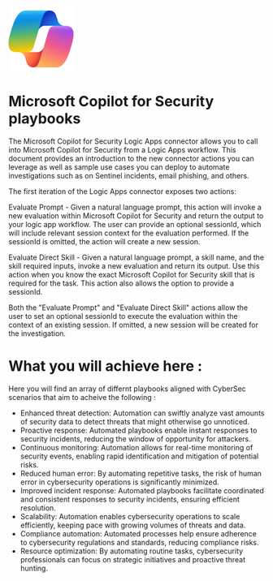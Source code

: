 ![Copilot for Security Overview](https://github.com/Azure/Copilot-For-Security/blob/main/Images/ic_fluent_copilot_64_64%402x.png)
# Microsoft Copilot for Security playbooks

The Microsoft Copilot for Security Logic Apps connector allows you to call into Microsoft Copilot for Security from a Logic Apps workflow. This document provides an introduction to the new connector actions you can leverage as well as sample use cases you can deploy to automate investigations such as on Sentinel incidents, email phishing, and others.

The first iteration of the Logic Apps connector exposes two actions:

Evaluate Prompt - Given a natural language prompt, this action will invoke a new evaluation within Microsoft Copilot for Security and return the output to your logic app workflow. The user can provide an optional sessionId, which will include relevant session context for the evaluation performed. If the sessionId is omitted, the action will create a new session.

Evaluate Direct Skill - Given a natural language prompt, a skill name, and the skill required inputs, invoke a new evaluation and return its output. Use this action when you know the exact Microsoft Copilot for Security skill that is required for the task. This action also allows the option to provide a sessionId.

Both the "Evaluate Prompt" and "Evaluate Direct Skill" actions allow the user to set an optional sessionId to execute the evaluation within the context of an existing session. If omitted, a new session will be created for the investigation.

# What you will achieve here :
Here you will find an array of differnt playbooks aligned with CyberSec scenarios that aim to acheive the following :
- Enhanced threat detection: Automation can swiftly analyze vast amounts of security data to detect threats that might otherwise go unnoticed.
- Proactive response: Automated playbooks enable instant responses to security incidents, reducing the window of opportunity for attackers.
- Continuous monitoring: Automation allows for real-time monitoring of security events, enabling rapid identification and mitigation of potential risks.
- Reduced human error: By automating repetitive tasks, the risk of human error in cybersecurity operations is significantly minimized.
- Improved incident response: Automated playbooks facilitate coordinated and consistent responses to security incidents, ensuring efficient resolution.
- Scalability: Automation enables cybersecurity operations to scale efficiently, keeping pace with growing volumes of threats and data.
- Compliance automation: Automated processes help ensure adherence to cybersecurity regulations and standards, reducing compliance risks.
- Resource optimization: By automating routine tasks, cybersecurity professionals can focus on strategic initiatives and proactive threat hunting.
